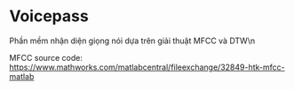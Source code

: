 # Voicepass
Phần mềm nhận diện giọng nói dựa trên giải thuật MFCC và DTW\n

MFCC source code: https://www.mathworks.com/matlabcentral/fileexchange/32849-htk-mfcc-matlab
